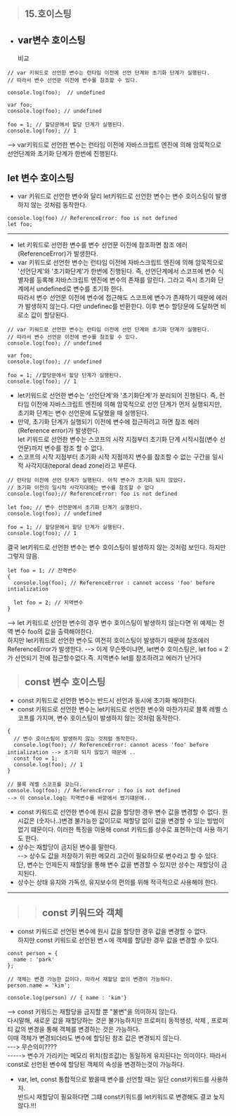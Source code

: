 > ## 15.호이스팅

- ## var변수 호이스팅
  비교

```
// var 키워드로 선언한 변수는 런타임 이전에 선언 단계와 초기화 단계가 실행된다.
// 따라서 변수 선언문 이전에 변수를 참조할 수 있다.

console.log(foo);  // undefined

var foo;
console.log(foo); // undefined

foo = 1; // 할당문에서 할당 단계가 실행된다.
console.log(foo); // 1
```

--> var키워드로 선언한 변수는 런타임 이전에 자바스크립트 엔진에 의해 암묵적으로 선언단계와 초기화 단계가 한번에 진행된다.

## let 변수 호이스팅

- var 키워드로 선언한 변수와 달리 let키워드로 선언한 변수는 변수 호이스팅이 발생하지 않는 것처럼 동작한다.

```
console.log(foo) // ReferenceError: foo is not defined
let foo;
```

---

- let 키워드로 선언한 변수를 변수 선언문 이전에 참조하면 참조 에러(ReferenceError)가 발생한다.
- var 키워드로 선언한 변수는 런타임 이전에 자바스크립트 엔진에 의해 암묵적으로 '선언단계'와 '초기화단계'가 한번에 진행된다. 즉, 선언단계에서 스코프에 변수 식별자를 등록해 자바스크립트 엔진에 변수의 존재를 알린다. 그라고 즉시 초기화 단계에서 undefined로 변수를 초기화 한다. <br>
  따라서 변수 선언문 이전에 변수에 접근해도 스코프에 변수가 존재하기 때문에 에러가 발생하지 않는다. 다만 undefinec를 반환한다. 이후 변수 할당문에 도달하면 비로소 값이 할당된다.

```
// var 키워드로 선언한 변수는 런타임 이전에 선언 단계와 초기화 단계가 실행된다.
// 따라서 변수 선언문 이전에 변수를 참조할 수 있다.
console.log(foo); // undefined

var foo;
console.log(foo); // undefined

foo = 1; //할당문에서 할당 단계가 실행된다.
console.log(foo); // 1
```

- let키워드로 선언한 변수는 '선언단계'와 '초기화단계'가 분리되어 진행된다. 즉, 런타임 이전에 자바스크립트 엔진에 의해 암묵적으로 선언 단계가 먼저 실행되지만, 초기화 단계는 변수 선언문에 도달했을 때 실행된다.
- 만약, 초기화 단계가 실행되기 이전에 변수에 접근하려고 하면 참조 에러(Reference error)가 발생한다.<br>
  let 키워드로 선언한 변수는 스코프의 시작 지점부터 초기화 단계 시작시점(변수 선언문)까지 변수를 참조 할 수 없다.
- 스코프의 시작 지점부터 초기화 시작 지점까지 변수를 참조할 수 없는 구간을 일시적 사각지대(teporal dead zone)라고 부른다.

```
// 런타임 이전에 선언 단계가 실행된다. 아직 변수가 초기화 되지 않았다.
// 초기화 이전의 일시적 사각지대에는 변수를 참조할 수 없다
console.log(foo);// ReferenceError: foo is not defined

let foo; // 변수 선언문에서 초기화 단계가 실행된다.
console.log(foo); // undefined

foo = 1; // 할당문에서 할당 단계가 실행된다.
console.log(foo); // 1
```

결국 let키워드로 선언한 변수는 변수 호이스팅이 발생하지 않는 것처럼 보인다. 하지만 그렇지 않음.

```
let foo = 1; // 전역변수
{
  console.log(foo); // ReferenceError : cannot access 'foo' before intialization

  let foo = 2; // 지역변수
}
```

--> let 키워드로 선언한 변수의 경우 변수 호이스팅이 발생하지 않는다면 위 예제는 전역 변수 foo의 값을 출력해야한다. <br>하지만 let키워드로 선언한 변수도 여전히 호이스팅이 발생하기 때문에 참조에러 ReferenceError가 발생한다.
--> 이게 무슨뜻이냐면, let변수 호이스팅은, let foo = 2가 선언되기 전에 접근할수없다.즉. 지역변수 let를 참조하려고 에러가 난거다

> ## const 변수 호이스팅

- const 키워드로 선언한 변수는 반드시 선언과 동시에 초기화 해야한다.
- const 키워드로 선언한 변수는 let키워드로 선언한 변수와 마찬가지로 블록 레벨 스코프를 가지며, 변수 호이스팅이 발생하지 않는 것처럼 동작한다.

```
{
  // 변수 호이스팅이 발생하지 않는 것처럼 동작한다.
  console.log(foo); // ReferenceError: cannot acess 'foo' before intialization --> 초기화 되지 않았기 때문에 ..
  const foo = 1;
  console.log(foo); // 1
}

// 블록 레벨 스코프를 갖는다.
console.log(foo); // ReferencError : foo is not defined
--> 이 console.log는 지역변수를 바깥에서 썼기떄문에..
```

- const 키워드로 선언한 변수에 원시 값을 할당한 경우 변수 값을 변경할 수 없다. 원시값은 (숫자나..)변경 불가능한 값이므로 재할당 없이 값을 변경할 수 있는 방법이 없기 떄문이다. 이러한 특징을 이용해 const 키워드를 상수로 표현하는데 사용 하기도 한다.
- 상수는 재할당이 금지된 변수를 말한다.<br>
  --> 상수도 값을 저장하기 위한 메모리 고간이 필요하므로 변수라고 할 수 있다.<br>
  단, 변수는 언제든지 재할당을 통해 변수 값을 변경할 수 있지만 상수는 재할당이 금지된다.
- 상수는 상태 유지와 가독성, 유지보수의 편의를 위해 적극적으로 사용해야 한다.

---

> > ## const 키워드와 객체

- const 키워드로 선언된 변수에 원시 값을 할당한 경우 값을 변경할 수 없다.<br>
  하지만 const 키워드로 선언된 변ㅅ에 객체를 할당한 경우 값을 변경할 수 있다.

```
const person = {
  name : 'park'
};

// 객체는 변경 가능한 값이다. 따라서 재할당 없이 변경이 가능하다.
person.name = 'kim';

console.log(person) // { name : 'kim'}
```

--> const 키워드는 재할당을 금지할 뿐 "불변"을 의미하지 않는다. <br>
다시말해, 새로운 값을 재할당하는 것은 불가능하지만 프로퍼티 동적생성, 삭제 , 프로퍼티 값의 변경을 통해 객체를 변경하는 것은 가능하다.<br>
이때 객체가 변경되더라도 변수에 할당된 참조 값은 변경되지 않는다.<br>
---> 무슨의미????<br>
-----> 변수가 가리키는 메모리 위치(참조값)는 동일하게 유지된다는 의미이다.
따라서 const로 선언된 변수에 할당된 객체의 속성을 변경하는것이 가능하다.

- var, let, const 통합적으로 봤을때 변수를 선언할 때는 일단 const키워드를 사용하자.<br>
  반드시 재할당이 필요하다면 그떄 const키워드를 let키워드로 변경해도 결코 늦지않다.!!!
